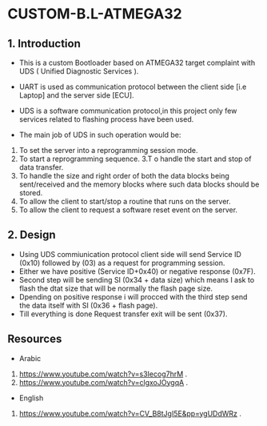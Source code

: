 # CUSTOM-B.L-ATMEGA32

## 1. Introduction 
* This is a custom Bootloader based on ATMEGA32 target complaint with UDS ( Unified Diagnostic Services ).
* UART is used as communication protocol between the client side [i.e Laptop] and the server side [ECU].
* UDS is a software communication protocol,in this project only few services related to flashing process have been used.

* The main job of UDS in such operation would be:
1. To set the server into a reprogramming session mode.
2. To start a reprogramming sequence.
3.T o handle the start and stop of data transfer.
4. To handle the size and right order of both the data blocks being sent/received and the memory blocks where such data blocks should be stored.
5. To allow the client to start/stop a routine that runs on the server.
6. To allow the client to request a software reset event on the server.

## 2. Design
* Using UDS commiunication protocol client side will send Service ID (0x10) followed by (03) as a request for programming session.
* Either we have positive (Service ID+0x40) or negative response (0x7F).
* Second step will be sending SI (0x34 + data size) which means I ask to flash the dtat size that will be normally the flash page size.
* Dpending on positive response i will procced with the third step send the data itself with SI (0x36 + flash page).
* Till everything is done Request transfer exit will be sent (0x37).

## Resources
* Arabic
1. https://www.youtube.com/watch?v=s3Iecog7hrM .
2. https://www.youtube.com/watch?v=clgxoJOygqA .
* English
1. https://www.youtube.com/watch?v=CV_B8tJgI5E&pp=ygUDdWRz .
